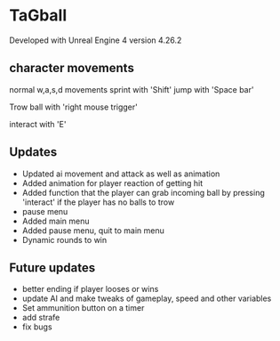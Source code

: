 # TaGball

Developed with Unreal Engine 4 version 4.26.2

## character movements
normal w,a,s,d movements 
sprint with 'Shift'
jump with 'Space bar'

Trow ball with 'right mouse trigger'

interact with 'E'

## Updates
- Updated ai movement and attack as well as animation
- Added animation for player reaction of getting hit
- Added function that the player can grab incoming ball by pressing 'interact' if the player has no balls to trow
- pause menu
- Added main menu
- Added pause menu, quit to main menu
- Dynamic rounds to win

## Future updates
- better ending if player looses or wins
- update AI and make tweaks of gameplay, speed and other variables
- Set ammunition button on a timer
- add strafe
- fix bugs

